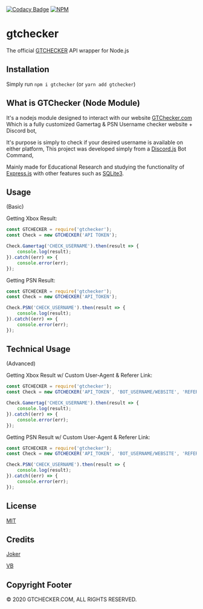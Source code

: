 [![Codacy Badge](https://api.codacy.com/project/badge/Grade/3d47769b739a491cbdf2a2c612099bc5)](https://app.codacy.com/gh/gtchecker/GTCheckerAPI?utm_source=github.com&utm_medium=referral&utm_content=gtchecker/GTCheckerAPI&utm_campaign=Badge_Grade)
[![NPM](https://nodei.co/npm/gtchecker.png?downloads=true&downloadRank=true&stars=true)](https://nodei.co/npm/gtchecker)

# gtchecker
The official [GTCHECKER](https://gtchecker.com) API wrapper for Node.js

## Installation
Simply run `npm i gtchecker` (or `yarn add gtchecker`)

## What is GTChecker (Node Module)
It's a nodejs module designed to interact with our website [GTChecker.com](https://gtchecker.com)
Which is a fully customized Gamertag & PSN Username checker website + Discord bot,

It's purpose is simply to check if your desired username is available on either platform,
This project was developed simply from a [Discord.js](https://discord.js.org/) Bot Command,

Mainly made for Educational Research and studying the functionality of [Express.js](https://expressjs.com/) with other features such as [SQLite3](https://www.npmjs.com/package/sqlite3).


## Usage
(Basic)

Getting Xbox Result:
```js
const GTCHECKER = require('gtchecker');
const Check = new GTCHECKER('API TOKEN');

Check.Gamertag('CHECK_USERNAME').then(result => {
    console.log(result);
}).catch((err) => {
    console.error(err);
});
```

Getting PSN Result:
```js
const GTCHECKER = require('gtchecker');
const Check = new GTCHECKER('API_TOKEN');

Check.PSN('CHECK_USERNAME').then(result => {
    console.log(result);
}).catch((err) => {
    console.error(err);
});
```
## Technical Usage
(Advanced)

Getting Xbox Result w/ Custom User-Agent & Referer Link:
```js
const GTCHECKER = require('gtchecker');
const Check = new GTCHECKER('API_TOKEN', 'BOT_USERNAME/WEBSITE', 'REFERAL_LINK');

Check.Gamertag('CHECK_USERNAME').then(result => {
    console.log(result);
}).catch((err) => {
    console.error(err);
});
```

Getting PSN Result w/ Custom User-Agent & Referer Link:
```js
const GTCHECKER = require('gtchecker');
const Check = new GTCHECKER('API_TOKEN', 'BOT_USERNAME/WEBSITE', 'REFERAL_LINK');

Check.PSN('CHECK_USERNAME').then(result => {
    console.log(result);
}).catch((err) => {
    console.error(err);
});
```



## License
[MIT](LICENSE)

## Credits
[Joker](https://twitter.com/antidoxable)

[VB](https://twitter.com/GTPSNChecker)

## Copyright Footer
© 2020 GTCHECKER.COM, ALL RIGHTS RESERVED.
